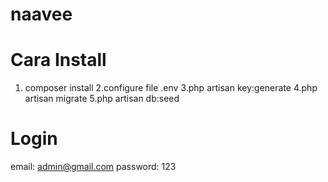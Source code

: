 # naavee

# Cara Install
1. composer install
2.configure file .env
3.php artisan key:generate
4.php artisan migrate
5.php artisan db:seed

# Login
email: admin@gmail.com
password: 123
